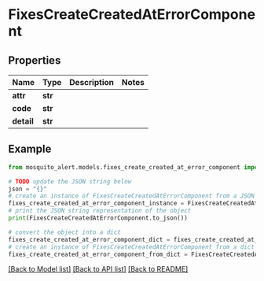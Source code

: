 # FixesCreateCreatedAtErrorComponent


## Properties

Name | Type | Description | Notes
------------ | ------------- | ------------- | -------------
**attr** | **str** |  | 
**code** | **str** |  | 
**detail** | **str** |  | 

## Example

```python
from mosquito_alert.models.fixes_create_created_at_error_component import FixesCreateCreatedAtErrorComponent

# TODO update the JSON string below
json = "{}"
# create an instance of FixesCreateCreatedAtErrorComponent from a JSON string
fixes_create_created_at_error_component_instance = FixesCreateCreatedAtErrorComponent.from_json(json)
# print the JSON string representation of the object
print(FixesCreateCreatedAtErrorComponent.to_json())

# convert the object into a dict
fixes_create_created_at_error_component_dict = fixes_create_created_at_error_component_instance.to_dict()
# create an instance of FixesCreateCreatedAtErrorComponent from a dict
fixes_create_created_at_error_component_from_dict = FixesCreateCreatedAtErrorComponent.from_dict(fixes_create_created_at_error_component_dict)
```
[[Back to Model list]](../README.md#documentation-for-models) [[Back to API list]](../README.md#documentation-for-api-endpoints) [[Back to README]](../README.md)


